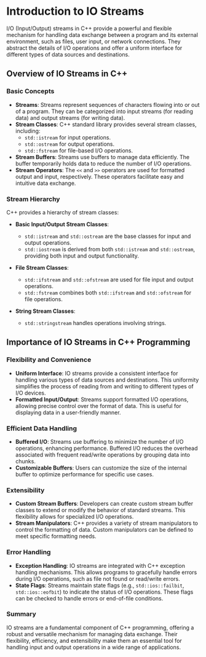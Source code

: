 # Introduction to IO Streams

I/O (Input/Output) streams in C++ provide a powerful and flexible mechanism for handling data exchange between a program and its external environment, such as files, user input, or network connections. They abstract the details of I/O operations and offer a uniform interface for different types of data sources and destinations.

## Overview of IO Streams in C++

### Basic Concepts

- **Streams**: Streams represent sequences of characters flowing into or out of a program. They can be categorized into input streams (for reading data) and output streams (for writing data).
- **Stream Classes**: C++ standard library provides several stream classes, including:
  - `std::istream` for input operations.
  - `std::ostream` for output operations.
  - `std::fstream` for file-based I/O operations.
- **Stream Buffers**: Streams use buffers to manage data efficiently. The buffer temporarily holds data to reduce the number of I/O operations.
- **Stream Operators**: The `<<` and `>>` operators are used for formatted output and input, respectively. These operators facilitate easy and intuitive data exchange.

### Stream Hierarchy

C++ provides a hierarchy of stream classes:
- **Basic Input/Output Stream Classes**:
  - `std::istream` and `std::ostream` are the base classes for input and output operations.
  - `std::iostream` is derived from both `std::istream` and `std::ostream`, providing both input and output functionality.

- **File Stream Classes**:
  - `std::ifstream` and `std::ofstream` are used for file input and output operations.
  - `std::fstream` combines both `std::ifstream` and `std::ofstream` for file operations.

- **String Stream Classes**:
  - `std::stringstream` handles operations involving strings.

## Importance of IO Streams in C++ Programming

### Flexibility and Convenience

- **Uniform Interface**: IO streams provide a consistent interface for handling various types of data sources and destinations. This uniformity simplifies the process of reading from and writing to different types of I/O devices.
- **Formatted Input/Output**: Streams support formatted I/O operations, allowing precise control over the format of data. This is useful for displaying data in a user-friendly manner.

### Efficient Data Handling

- **Buffered I/O**: Streams use buffering to minimize the number of I/O operations, enhancing performance. Buffered I/O reduces the overhead associated with frequent read/write operations by grouping data into chunks.
- **Customizable Buffers**: Users can customize the size of the internal buffer to optimize performance for specific use cases.

### Extensibility

- **Custom Stream Buffers**: Developers can create custom stream buffer classes to extend or modify the behavior of standard streams. This flexibility allows for specialized I/O operations.
- **Stream Manipulators**: C++ provides a variety of stream manipulators to control the formatting of data. Custom manipulators can be defined to meet specific formatting needs.

### Error Handling

- **Exception Handling**: IO streams are integrated with C++ exception handling mechanisms. This allows programs to gracefully handle errors during I/O operations, such as file not found or read/write errors.
- **State Flags**: Streams maintain state flags (e.g., `std::ios::failbit`, `std::ios::eofbit`) to indicate the status of I/O operations. These flags can be checked to handle errors or end-of-file conditions.

### Summary

IO streams are a fundamental component of C++ programming, offering a robust and versatile mechanism for managing data exchange. Their flexibility, efficiency, and extensibility make them an essential tool for handling input and output operations in a wide range of applications.